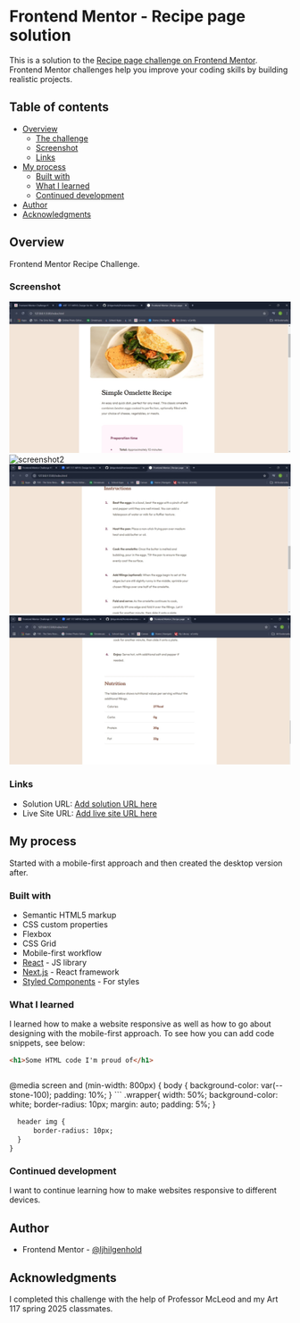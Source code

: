# Frontend Mentor - Recipe page solution

This is a solution to the [Recipe page challenge on Frontend Mentor](https://www.frontendmentor.io/challenges/recipe-page-KiTsR8QQKm). Frontend Mentor challenges help you improve your coding skills by building realistic projects. 

## Table of contents

- [Overview](#overview)
  - [The challenge](#the-challenge)
  - [Screenshot](#screenshot)
  - [Links](#links)
- [My process](#my-process)
  - [Built with](#built-with)
  - [What I learned](#what-i-learned)
  - [Continued development](#continued-development)
- [Author](#author)
- [Acknowledgments](#acknowledgments)


## Overview
Frontend Mentor Recipe Challenge.

### Screenshot

![screenshot1](assets/images/fmrecipe1.jpg)
![screenshot2](assests/images/fmrecipe2.jpg)
![screenshot3](assets/images/fmrecipe3.jpg)
![screenshot4](assets/images/fmrecipe4.jpg)


### Links

- Solution URL: [Add solution URL here](https://your-solution-url.com)
- Live Site URL: [Add live site URL here](https://your-live-site-url.com)

## My process
Started with a mobile-first approach and then created the desktop version after.
### Built with

- Semantic HTML5 markup
- CSS custom properties
- Flexbox
- CSS Grid
- Mobile-first workflow
- [React](https://reactjs.org/) - JS library
- [Next.js](https://nextjs.org/) - React framework
- [Styled Components](https://styled-components.com/) - For styles


### What I learned

I learned how to make a website responsive as well as how to go about designing with the mobile-first approach.
To see how you can add code snippets, see below:

```html
<h1>Some HTML code I'm proud of</h1>
```
```css
```
@media screen and (min-width: 800px) {
    body {
        background-color: var(--stone-100);
        padding: 10%;
    }
    ```
    .wrapper{
        width: 50%;
        background-color: white;
        border-radius: 10px;
        margin: auto;
        padding: 5%;
    }
  ```
    header img {
        border-radius: 10px;
    }
}
```

### Continued development

I want to continue learning how to make websites responsive to different devices.


## Author

- Frontend Mentor - [@ljhilgenhold](https://www.frontendmentor.io/profile/ljhilgenhold)


## Acknowledgments
I completed this challenge with the help of Professor McLeod and my Art 117 spring 2025 classmates.
